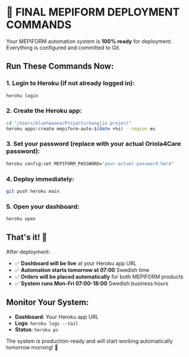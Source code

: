 # 🚀 FINAL MEPIFORM DEPLOYMENT COMMANDS

Your MEPIFORM automation system is **100% ready** for deployment. Everything is configured and committed to Git.

## Run These Commands Now:

### 1. Login to Heroku (if not already logged in):
```bash
heroku login
```

### 2. Create the Heroku app:
```bash
cd "/Users/bluehawana/Projects/kangjin project"
heroku apps:create mepiform-auto-$(date +%s) --region eu
```

### 3. Set your password (replace with your actual Oriola4Care password):
```bash
heroku config:set MEPIFORM_PASSWORD="your-actual-password-here"
```

### 4. Deploy immediately:
```bash
git push heroku main
```

### 5. Open your dashboard:
```bash
heroku open
```

## That's it! 🎉

After deployment:
- ✅ **Dashboard will be live** at your Heroku app URL
- ✅ **Automation starts tomorrow at 07:00** Swedish time
- ✅ **Orders will be placed automatically** for both MEPIFORM products
- ✅ **System runs Mon-Fri 07:00-18:00** Swedish business hours

## Monitor Your System:
- **Dashboard**: Your Heroku app URL
- **Logs**: `heroku logs --tail`
- **Status**: `heroku ps`

The system is production-ready and will start working automatically tomorrow morning! 🤖